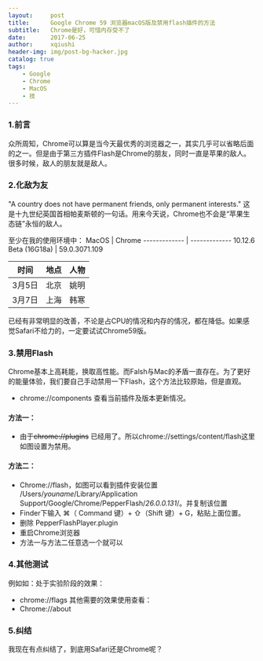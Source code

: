 ```yaml
---
layout:     post
title:      Google Chrome 59 浏览器macOS版及禁用flash插件的方法
subtitle:   Chrome是好，可惜内存受不了
date:       2017-06-25
author:     xqiushi
header-img: img/post-bg-hacker.jpg
catalog: true
tags:
    - Google
    - Chrome
    - MacOS
    - 技
---
```


### 1.前言
众所周知，Chrome可以算是当今天最优秀的浏览器之一，其实几乎可以省略后面的之一。但是由于第三方插件Flash是Chrome的朋友，同时一直是苹果的敌人。很多时候，敌人的朋友就是敌人。
### 2.化敌为友
"A country does not have permanent friends, only permanent interests." 这是十九世纪英国首相帕麦斯顿的一句话。用来今天说，Chrome也不会是“苹果生态链”永恒的敌人。

至少在我的使用环境中：
MacOS  | Chrome
------------- | -------------
10.12.6 Beta (16G18a) | 59.0.3071.109

时间 | 地点 | 人物 | 
----|-----|----
3月5日 | 北京 | 姚明
3月7日 | 上海 | 韩寒



已经有非常明显的改善，不论是占CPU的情况和内存的情况，都在降低。如果感觉Safari不给力的，一定要试试Chrome59版。
### 3.禁用Flash
Chrome基本上高耗能，换取高性能。而Falsh与Mac的矛盾一直存在。为了更好的能量体验，我们要自己手动禁用一下Flash，这个方法比较原始，但是直观。

+ chrome://components 查看当前插件及版本更新情况。

#### 方法一：

+ 由于<del>chrome://plugins</del> 已经用了。所以chrome://settings/content/flash这里如图设置为禁用。

#### 方法二：
- Chrome://flash，如图可以看到插件安装位置
  /Users/*youname*/Library/Application Support/Google/Chrome/PepperFlash/*26.0.0.131*/。并复制该位置
- Finder下输入 ⌘（ Command 键）+ ⇧（Shift 键）+ G，粘贴上面位置。
- 删除 PepperFlashPlayer.plugin
- 重启Chrome浏览器
- 方法一与方法二任意选一个就可以
### 4.其他测试
例如如：处于实验阶段的效果：
+ chrome://flags
其他需要的效果使用查看：
+ Chrome://about
### 5.纠结
我现在有点纠结了，到底用Safari还是Chrome呢？

